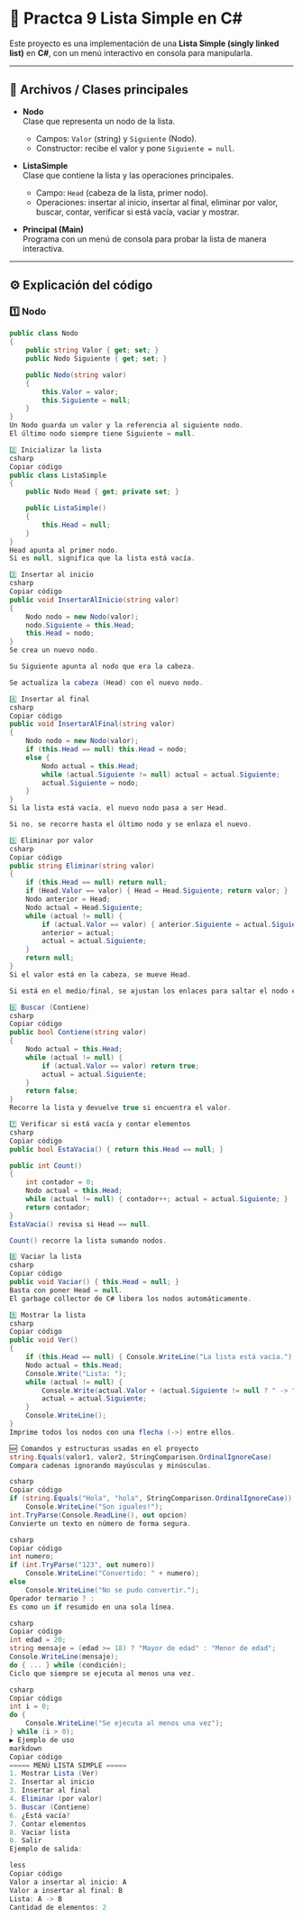 # 📌 Practca 9 Lista Simple en C#  

Este proyecto es una implementación de una **Lista Simple (singly linked list)** en **C#**, con un menú interactivo en consola para manipularla.  

---

## 📂 Archivos / Clases principales

- **Nodo**  
  Clase que representa un nodo de la lista.  
  - Campos: `Valor` (string) y `Siguiente` (Nodo).  
  - Constructor: recibe el valor y pone `Siguiente = null`.  

- **ListaSimple**  
  Clase que contiene la lista y las operaciones principales.  
  - Campo: `Head` (cabeza de la lista, primer nodo).  
  - Operaciones: insertar al inicio, insertar al final, eliminar por valor, buscar, contar, verificar si está vacía, vaciar y mostrar.  

- **Principal (Main)**  
  Programa con un menú de consola para probar la lista de manera interactiva.  

---

## ⚙️ Explicación del código

### 1️⃣ Nodo
```csharp
public class Nodo
{
    public string Valor { get; set; }
    public Nodo Siguiente { get; set; }

    public Nodo(string valor)
    {
        this.Valor = valor;
        this.Siguiente = null;
    }
}
Un Nodo guarda un valor y la referencia al siguiente nodo.
El último nodo siempre tiene Siguiente = null.

2️⃣ Inicializar la lista
csharp
Copiar código
public class ListaSimple
{
    public Nodo Head { get; private set; }

    public ListaSimple()
    {
        this.Head = null;
    }
}
Head apunta al primer nodo.
Si es null, significa que la lista está vacía.

3️⃣ Insertar al inicio
csharp
Copiar código
public void InsertarAlInicio(string valor)
{
    Nodo nodo = new Nodo(valor);
    nodo.Siguiente = this.Head;
    this.Head = nodo;
}
Se crea un nuevo nodo.

Su Siguiente apunta al nodo que era la cabeza.

Se actualiza la cabeza (Head) con el nuevo nodo.

4️⃣ Insertar al final
csharp
Copiar código
public void InsertarAlFinal(string valor)
{
    Nodo nodo = new Nodo(valor);
    if (this.Head == null) this.Head = nodo;
    else {
        Nodo actual = this.Head;
        while (actual.Siguiente != null) actual = actual.Siguiente;
        actual.Siguiente = nodo;
    }
}
Si la lista está vacía, el nuevo nodo pasa a ser Head.

Si no, se recorre hasta el último nodo y se enlaza el nuevo.

5️⃣ Eliminar por valor
csharp
Copiar código
public string Eliminar(string valor)
{
    if (this.Head == null) return null;
    if (Head.Valor == valor) { Head = Head.Siguiente; return valor; }
    Nodo anterior = Head;
    Nodo actual = Head.Siguiente;
    while (actual != null) {
        if (actual.Valor == valor) { anterior.Siguiente = actual.Siguiente; return valor; }
        anterior = actual;
        actual = actual.Siguiente;
    }
    return null;
}
Si el valor está en la cabeza, se mueve Head.

Si está en el medio/final, se ajustan los enlaces para saltar el nodo eliminado.

6️⃣ Buscar (Contiene)
csharp
Copiar código
public bool Contiene(string valor)
{
    Nodo actual = this.Head;
    while (actual != null) {
        if (actual.Valor == valor) return true;
        actual = actual.Siguiente;
    }
    return false;
}
Recorre la lista y devuelve true si encuentra el valor.

7️⃣ Verificar si está vacía y contar elementos
csharp
Copiar código
public bool EstaVacia() { return this.Head == null; }

public int Count()
{
    int contador = 0;
    Nodo actual = this.Head;
    while (actual != null) { contador++; actual = actual.Siguiente; }
    return contador;
}
EstaVacia() revisa si Head == null.

Count() recorre la lista sumando nodos.

8️⃣ Vaciar la lista
csharp
Copiar código
public void Vaciar() { this.Head = null; }
Basta con poner Head = null.
El garbage collector de C# libera los nodos automáticamente.

9️⃣ Mostrar la lista
csharp
Copiar código
public void Ver()
{
    if (this.Head == null) { Console.WriteLine("La lista está vacía."); return; }
    Nodo actual = this.Head;
    Console.Write("Lista: ");
    while (actual != null) {
        Console.Write(actual.Valor + (actual.Siguiente != null ? " -> " : ""));
        actual = actual.Siguiente;
    }
    Console.WriteLine();
}
Imprime todos los nodos con una flecha (->) entre ellos.

🆕 Comandos y estructuras usadas en el proyecto
string.Equals(valor1, valor2, StringComparison.OrdinalIgnoreCase)
Compara cadenas ignorando mayúsculas y minúsculas.

csharp
Copiar código
if (string.Equals("Hola", "hola", StringComparison.OrdinalIgnoreCase))
    Console.WriteLine("Son iguales!");
int.TryParse(Console.ReadLine(), out opcion)
Convierte un texto en número de forma segura.

csharp
Copiar código
int numero;
if (int.TryParse("123", out numero))
    Console.WriteLine("Convertido: " + numero);
else
    Console.WriteLine("No se pudo convertir.");
Operador ternario ? :
Es como un if resumido en una sola línea.

csharp
Copiar código
int edad = 20;
string mensaje = (edad >= 18) ? "Mayor de edad" : "Menor de edad";
Console.WriteLine(mensaje);
do { ... } while (condición);
Ciclo que siempre se ejecuta al menos una vez.

csharp
Copiar código
int i = 0;
do {
    Console.WriteLine("Se ejecuta al menos una vez");
} while (i > 0);
▶️ Ejemplo de uso
markdown
Copiar código
===== MENÚ LISTA SIMPLE =====
1. Mostrar Lista (Ver)
2. Insertar al inicio
3. Insertar al final
4. Eliminar (por valor)
5. Buscar (Contiene)
6. ¿Está vacía?
7. Contar elementos
8. Vaciar lista
0. Salir
Ejemplo de salida:

less
Copiar código
Valor a insertar al inicio: A
Valor a insertar al final: B
Lista: A -> B
Cantidad de elementos: 2
